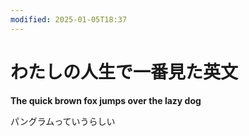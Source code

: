 ```yaml
---
modified: 2025-01-05T18:37
---
```

# わたしの人生で一番見た英文

**The quick brown fox jumps over the lazy dog**

パングラムっていうらしい